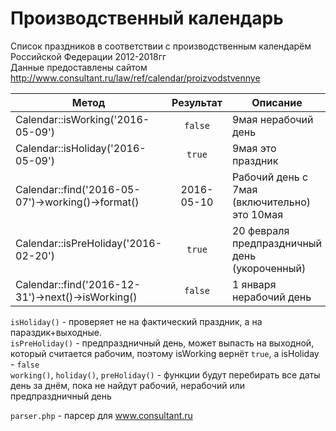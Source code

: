 Производственный календарь
==========================
Список праздников в соответствии с производственным календарём Российской Федерации 2012-2018гг  
Данные предоставлены сайтом http://www.consultant.ru/law/ref/calendar/proizvodstvennye

|Метод|Результат|Описание|
|---|:--:|---|
|Calendar::isWorking('2016-05-09')|`false`|9мая нерабочий день
|Calendar::isHoliday('2016-05-09')|`true`|9мая это праздник
|Calendar::find('2016-05-07')->working()->format()|2016-05-10|Рабочий день с 7мая (включительно) это 10мая
|Calendar::isPreHoliday('2016-02-20')|`true`|20 февраля предпраздничный день (укороченный)
|Calendar::find('2016-12-31')->next()->isWorking()|`false`|1 января нерабочий день

`isHoliday()` - проверяет не на фактический праздник, а на параздик+выходные.  
`isPreHoliday()` - предпраздничный день, может выпасть на выходной, который считается рабочим, поэтому isWorking вернёт `true`, а isHoliday - `false`  
`working()`, `holiday()`, `preHoliday()` - функции будут перебирать все даты день за днём, пока не найдут рабочий, нерабочий или предпраздничный день

`parser.php` - парсер для www.consultant.ru
